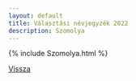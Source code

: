 ```yaml
---
layout: default
title: Választási névjegyzék 2022
description: Szomolya
---
```


{% include Szomolya.html %}

[Vissza](./)